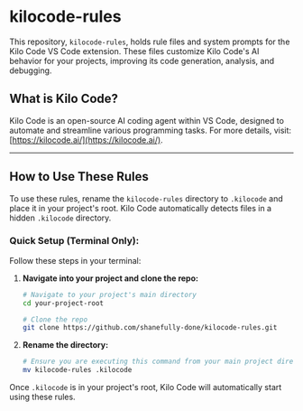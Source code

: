 # kilocode-rules

This repository, `kilocode-rules`, holds rule files and system prompts for the Kilo Code VS Code extension. These files customize Kilo Code's AI behavior for your projects, improving its code generation, analysis, and debugging.

## What is Kilo Code?

Kilo Code is an open-source AI coding agent within VS Code, designed to automate and streamline various programming tasks. For more details, visit: [https://kilocode.ai/](https://kilocode.ai/).

---

## How to Use These Rules

To use these rules, rename the `kilocode-rules` directory to `.kilocode` and place it in your project's root. Kilo Code automatically detects files in a hidden `.kilocode` directory.

### Quick Setup (Terminal Only):

Follow these steps in your terminal:

1.  **Navigate into your project and clone the repo:**
    ```bash
    # Navigate to your project's main directory
    cd your-project-root

    # Clone the repo
    git clone https://github.com/shanefully-done/kilocode-rules.git
    ```

2.  **Rename the directory:**
    ```bash
    # Ensure you are executing this command from your main project directory (`your-project-root`).
    mv kilocode-rules .kilocode
    ```

Once `.kilocode` is in your project's root, Kilo Code will automatically start using these rules.
